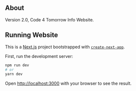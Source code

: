 ## About

Version 2.0, Code 4 Tomorrow Info Website.

## Running Website

This is a [Next.js](https://nextjs.org/) project bootstrapped with [`create-next-app`](https://github.com/vercel/next.js/tree/canary/packages/create-next-app).

First, run the development server:

```bash
npm run dev
# or
yarn dev
```

Open [http://localhost:3000](http://localhost:3000) with your browser to see the result.
